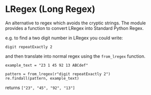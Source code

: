 # LRegex (Long Regex)

An alternative to regex which avoids the cryptic strings. The module provides a function to convert LRegex into Standard Python Regex.

e.g. to find a two digit number in LRegex you could write:

```
digit repeatExactly 2
```

and then translate into normal regex using the ```from_lregex``` function.

```
example_text = "23 1 45 92 13 ABCdef"

pattern = from_lregex(r"digit repeatExactly 2")
re.findall(pattern, example_text)
```
returns
```["23", "45", "92", "13"]```